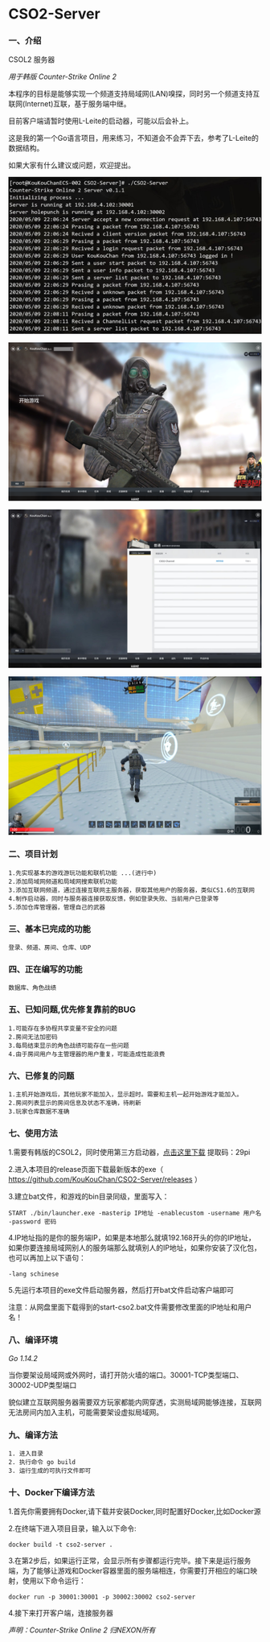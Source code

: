 # CSO2-Server

### 一、介绍

CSOL2 服务器

*用于韩版 Counter-Strike Online 2*

本程序的目标是能够实现一个频道支持局域网(LAN)嗅探，同时另一个频道支持互联网(Internet)互联，基于服务端中继。

目前客户端请暂时使用L-Leite的启动器，可能以后会补上。

这是我的第一个Go语言项目，用来练习，不知道会不会弄下去，参考了L-Leite的数据结构。

如果大家有什么建议或问题，欢迎提出。

![Image](./photos/main.png)

![Image](./photos/intro.png)

![Image](./photos/channel.png)

![Image](./photos/ingame.jpg)

### 二、项目计划

    1.先实现基本的游戏游玩功能和联机功能 ...(进行中)
    2.添加局域网频道和局域网搜索联机功能
    3.添加互联网频道，通过连接互联网主服务器，获取其他用户的服务器，类似CS1.6的互联网
    4.制作启动器，同时与服务器连接获取反馈，例如登录失败、当前用户已登录等
    5.添加仓库管理器，管理自己的武器

### 三、基本已完成的功能

    登录、频道、房间、仓库、UDP

### 四、正在编写的功能

    数据库、角色战绩

### 五、已知问题,优先修复靠前的BUG

    1.可能存在多协程共享变量不安全的问题
    2.房间无法加密码
    3.每局结束显示的角色战绩可能存在一些问题
    4.由于房间用户与主管理器的用户重复，可能造成性能浪费

### 六、已修复的问题

    1.主机开始游戏后，其他玩家不能加入，显示超时。需要和主机一起开始游戏才能加入。
    2.房间列表显示的房间信息及状态不准确，待刷新
    3.玩家仓库数据不准确

### 七、使用方法

1.需要有韩版的CSOL2，同时使用第三方启动器，[点击这里下载](https://pan.baidu.com/s/12_eV-7zwi8qA_Nb0bAFBbA) 提取码：29pi

2.进入本项目的release页面下载最新版本的exe（ https://github.com/KouKouChan/CSO2-Server/releases ）

3.建立bat文件，和游戏的bin目录同级，里面写入：

    START ./bin/launcher.exe -masterip IP地址 -enablecustom -username 用户名 -password 密码

4.IP地址指的是你的服务端IP，如果是本地那么就填192.168开头的你的IP地址，如果你要连接局域网别人的服务端那么就填别人的IP地址，如果你安装了汉化包，也可以再加上以下语句：

    -lang schinese

5.先运行本项目的exe文件启动服务器，然后打开bat文件启动客户端即可

注意：从网盘里面下载得到的start-cso2.bat文件需要修改里面的IP地址和用户名！

### 八、编译环境

*Go 1.14.2*

当你要架设局域网或外网时，请打开防火墙的端口。30001-TCP类型端口、30002-UDP类型端口

貌似建立互联网服务器需要双方玩家都能内网穿透，实测局域网能够连接，互联网无法房间内加入主机，可能需要架设虚拟局域网。

### 九、编译方法

    1. 进入目录
    2. 执行命令 go build
    3. 运行生成的可执行文件即可

### 十、Docker下编译方法

1.首先你需要拥有Docker,请下载并安装Docker,同时配置好Docker,比如Docker源

2.在终端下进入项目目录，输入以下命令:

    docker build -t cso2-server .

3.在第2步后，如果运行正常，会显示所有步骤都运行完毕。接下来是运行服务端，为了能够让游戏和Docker容器里面的服务端相连，你需要打开相应的端口映射，使用以下命令运行：

    docker run -p 30001:30001 -p 30002:30002 cso2-server

4.接下来打开客户端，连接服务器

*声明：Counter-Strike Online 2 归NEXON所有*
